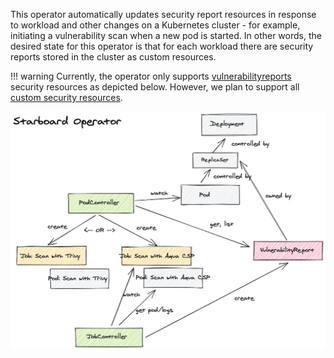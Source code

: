 This operator automatically updates security report resources in response to
workload and other changes on a Kubernetes cluster - for example, initiating
a vulnerability scan when a new pod is started. In other words, the desired
state for this operator is that for each workload there are security reports
stored in the cluster as custom resources.

!!! warning
    Currently, the operator only supports [vulnerabilityreports] security resources
    as depicted below. However, we plan to support all [custom security resources][crds].

![](../images/operator/starboard-operator.png)

[vulnerabilityreports]: ./../crds.md#vulnerabilityreport
[crds]: ./../crds.md
